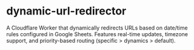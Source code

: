 # dynamic-url-redirector
A Cloudflare Worker that dynamically redirects URLs based on date/time rules configured in Google Sheets. Features real-time updates, timezone support, and priority-based routing (specific > dynamics > default).
